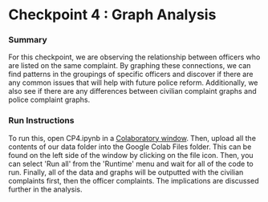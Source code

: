 # Checkpoint 4 : Graph Analysis

### Summary

For this checkpoint, we are observing the relationship between officers who are listed on the same complaint. By graphing these connections, we can find patterns in the groupings of specific officers and discover if there are any common issues that will help with future police reform. Additionally, we also see if there are any differences between civilian complaint graphs and police complaint graphs.

### Run Instructions

To run this, open CP4.ipynb in a [Colaboratory window](https://colab.research.google.com/). Then, upload all the contents of our data folder into the Google Colab Files folder. This can be found on the left side of the window by clicking on the file icon. Then, you can select 'Run all' from the 'Runtime' menu and wait for all of the code to run. Finally, all of the data and graphs will be outputted with the civilian complaints first, then the officer complaints. The implications are discussed further in the analysis.

